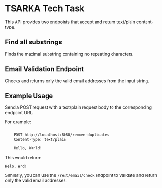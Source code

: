 # TSARKA Tech Task
This API provides two endpoints that accept and return text/plain content-type.
## Find all substrings
Finds the maximal substring containing no repeating characters.

## Email Validation Endpoint

Checks and returns only the valid email addresses from the input string.

## Example Usage

Send a POST request with a text/plain request body to the corresponding endpoint URL.

For example:

```bash

    POST http://localhost:8080/remove-duplicates
    Content-Type: text/plain

    Hello, World!
```
This would return:

```
Helo, Wrd!
```

Similarly, you can use the `/rest/email/check` endpoint to validate and return only the valid email addresses.